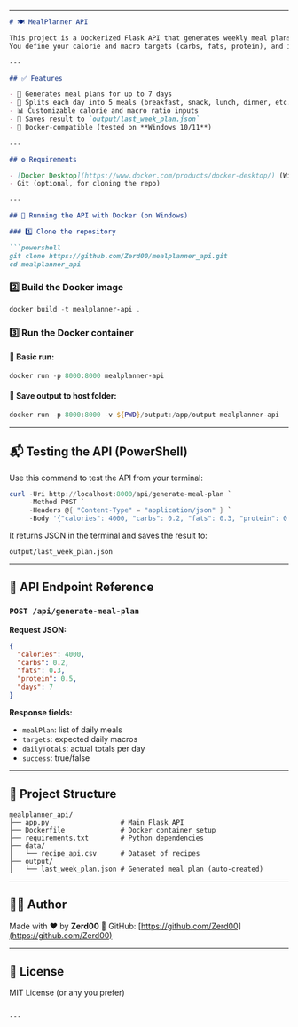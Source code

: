 

---

````markdown
# 🍽️ MealPlanner API

This project is a Dockerized Flask API that generates weekly meal plans based on your nutritional goals.  
You define your calorie and macro targets (carbs, fats, protein), and it builds a 7-day plan from a recipe dataset.

---

## ✅ Features

- 📅 Generates meal plans for up to 7 days  
- 🍳 Splits each day into 5 meals (breakfast, snack, lunch, dinner, etc.)  
- 📊 Customizable calorie and macro ratio inputs  
- 💾 Saves result to `output/last_week_plan.json`  
- 🐳 Docker-compatible (tested on **Windows 10/11**)

---

## ⚙️ Requirements

- [Docker Desktop](https://www.docker.com/products/docker-desktop/) (Windows)
- Git (optional, for cloning the repo)

---

## 🚀 Running the API with Docker (on Windows)

### 1️⃣ Clone the repository

```powershell
git clone https://github.com/Zerd00/mealplanner_api.git
cd mealplanner_api
````

### 2️⃣ Build the Docker image

```powershell
docker build -t mealplanner-api .
```

### 3️⃣ Run the Docker container

#### 🔹 Basic run:

```powershell
docker run -p 8000:8000 mealplanner-api
```

#### 🔹 Save output to host folder:

```powershell
docker run -p 8000:8000 -v ${PWD}/output:/app/output mealplanner-api
```

---

## 📬 Testing the API (PowerShell)

Use this command to test the API from your terminal:

```powershell
curl -Uri http://localhost:8000/api/generate-meal-plan `
     -Method POST `
     -Headers @{ "Content-Type" = "application/json" } `
     -Body '{"calories": 4000, "carbs": 0.2, "fats": 0.3, "protein": 0.5, "days": 7}'
```

It returns JSON in the terminal and saves the result to:

```
output/last_week_plan.json
```

---

## 📡 API Endpoint Reference

### `POST /api/generate-meal-plan`

**Request JSON:**

```json
{
  "calories": 4000,
  "carbs": 0.2,
  "fats": 0.3,
  "protein": 0.5,
  "days": 7
}
```

**Response fields:**

* `mealPlan`: list of daily meals
* `targets`: expected daily macros
* `dailyTotals`: actual totals per day
* `success`: true/false

---

## 📁 Project Structure

```
mealplanner_api/
├── app.py                  # Main Flask API
├── Dockerfile              # Docker container setup
├── requirements.txt        # Python dependencies
├── data/
│   └── recipe_api.csv      # Dataset of recipes
├── output/
│   └── last_week_plan.json # Generated meal plan (auto-created)
```

---

## 👨‍💻 Author

Made with ❤️ by **Zerd00**
🔗 GitHub: [https://github.com/Zerd00](https://github.com/Zerd00)

---

## 📝 License

MIT License (or any you prefer)

```

---

```

